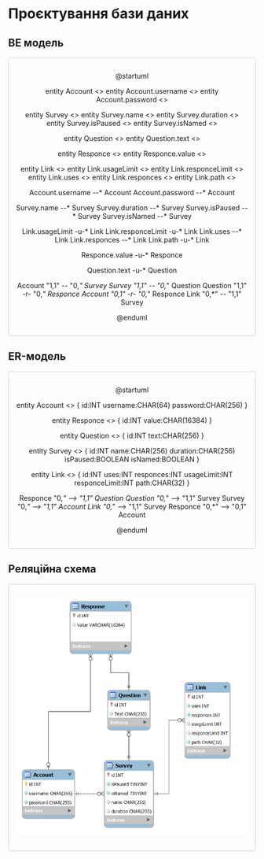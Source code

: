 # Проєктування бази даних

## BE модель

<center style="
    border-radius:4px;
    border: 1px solid #cfd7e6;
    box-shadow: 0 1px 3px 0 rgba(89,105,129,.05), 0 1px 1px 0 rgba(0,0,0,.025);
    padding: 1em;"
>

@startuml

entity Account <<ENTITY>>
entity Account.username <<TEXT>>
entity Account.password <<TEXT>>

entity Survey <<ENTITY>>
entity Survey.name <<TEXT>>
entity Survey.duration <<TEXT>>
entity Survey.isPaused <<BOOLEAN>>
entity Survey.isNamed <<BOOLEAN>>

entity Question <<ENTITY>>
entity Question.text <<TEXT>>

entity Responce <<ENTITY>>
entity Responce.value <<TEXT>>

entity Link <<ENTITY>>
entity Link.usageLimit <<INT>>
entity Link.responceLimit <<INT>>
entity Link.uses <<INT>>
entity Link.responces <<INT>>
entity Link.path <<TEXT>>

Account.username --* Account
Account.password --* Account

Survey.name --* Survey
Survey.duration --* Survey
Survey.isPaused --* Survey
Survey.isNamed --* Survey

Link.usageLimit -u-* Link
Link.responceLimit -u-* Link
Link.uses --* Link
Link.responces --* Link
Link.path -u-* Link

Responce.value -u-* Responce

Question.text -u-* Question

Account "1,1" -- "0,*" Survey
Survey "1,1" -- "0,*" Question
Question "1,1" -r- "0,*" Responce
Account "0,1" -r- "0,*" Responce
Link "0,*" -- "1,1" Survey

@enduml

</center>

## ER-модель

<center style="
    border-radius:4px;
    border: 1px solid #cfd7e6;
    box-shadow: 0 1px 3px 0 rgba(89,105,129,.05), 0 1px 1px 0 rgba(0,0,0,.025);
    padding: 1em;"
>

@startuml

entity Account <<ENTITY>> {
    id:INT
    username:CHAR(64)
    password:CHAR(256)
}

entity Responce <<ENTITY>> {
    id:INT
    value:CHAR(16384)
}

entity Question <<ENTITY>> {
    id:INT
    text:CHAR(256)
}

entity Survey <<ENTITY>> {
    id:INT
    name:CHAR(256)
    duration:CHAR(256)
    isPaused:BOOLEAN
    isNamed:BOOLEAN
}

entity Link <<ENTITY>> {
    id:INT
    uses:INT
    responces:INT
    usageLimit:INT
    responceLimit:INT
    path:CHAR(32)
}

Responce "0,*" --> "1,1" Question
Question "0,*" --> "1,1" Survey
Survey "0,*" --> "1,1" Account
Link "0,*" --> "1,1" Survey
Responce "0,*" --> "0,1" Account

@enduml

</center>

## Реляційна схема

<center style="
    border-radius:4px;
    border: 1px solid #cfd7e6;
    box-shadow: 0 1px 3px 0 rgba(89,105,129,.05), 0 1px 1px 0 rgba(0,0,0,.025);
    padding: 1em;"
>

![relational_schema](./relational_scheme.png)

</center>
